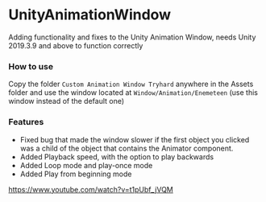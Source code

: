 # UnityAnimationWindow
Adding functionality and fixes to the Unity Animation Window, needs Unity 2019.3.9 and above to function correctly

### How to use
Copy the folder `Custom Animation Window Tryhard` anywhere in the Assets folder and use the window located at `Window/Animation/Enemeteen` (use this window instead of the default one)

### Features
- Fixed bug that made the window slower if the first object you clicked was a child of the object that contains the Animator component.
- Added Playback speed, with the option to play backwards
- Added Loop mode and play-once mode
- Added Play from beginning mode

https://www.youtube.com/watch?v=t1pUbf_jVQM

